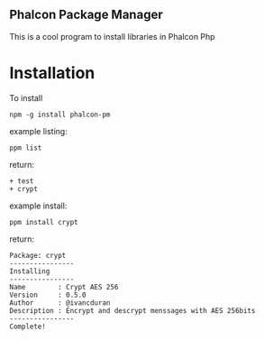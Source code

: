 Phalcon Package Manager
-------------

This is a cool program to install libraries in Phalcon Php


Installation
==================
To install

    npm -g install phalcon-pm


example listing:

	ppm list

return:
	
	+ test
	+ crypt


example install:

	ppm install crypt

return:
	
	Package: crypt
	----------------
	Installing
	----------------
	Name        : Crypt AES 256
	Version     : 0.5.0
	Author      : @ivancduran
	Description : Encrypt and descrypt menssages with AES 256bits
	----------------
	Complete!